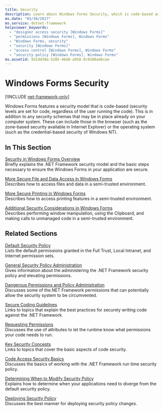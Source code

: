 ```yaml
---
title: Security
description: Learn about Windows Forms Security, which is code-based and specifies that security levels are set for code, regardless of the user running the code.
ms.date: "03/30/2017"
ms.service: dotnet-framework
helpviewer_keywords: 
  - "designer access security [Windows Forms]"
  - "permissions [Windows Forms], Windows Forms"
  - "Windows Forms, security"
  - "security [Windows Forms]"
  - "access control [Windows Forms], Windows Forms"
  - "security policy [Windows Forms], Windows Forms"
ms.assetid: 932d438a-5285-46d8-a958-8c93d0ad6cae
---
```

# Windows Forms Security

[!INCLUDE [net-framework-only](includes/net-framework-only.md)]

Windows Forms features a security model that is code-based (security levels are set for code, regardless of the user running the code). This is in addition to any security schemas that may be in place already on your computer system. These can include those in the browser (such as the zone-based security available in Internet Explorer) or the operating system (such as the credential-based security of Windows NT).  
  
## In This Section  

[Security in Windows Forms Overview](security-in-windows-forms-overview.md)  
Briefly explains the .NET Framework security model and the basic steps necessary to ensure the Windows Forms in your application are secure.  
  
[More Secure File and Data Access in Windows Forms](more-secure-file-and-data-access-in-windows-forms.md)  
Describes how to access files and data in a semi-trusted environment.  
  
[More Secure Printing in Windows Forms](more-secure-printing-in-windows-forms.md)  
Describes how to access printing features in a semi-trusted environment.  
  
[Additional Security Considerations in Windows Forms](additional-security-considerations-in-windows-forms.md)  
Describes performing window manipulation, using the Clipboard, and making calls to unmanaged code in a semi-trusted environment.  
  
## Related Sections  

[Default Security Policy](/previous-versions/dotnet/netframework-4.0/03kwzyfc(v=vs.100))  
Lists the default permissions granted in the Full Trust, Local Intranet, and Internet permission sets.  
  
[General Security Policy Administration](/previous-versions/dotnet/netframework-4.0/ed5htz45(v=vs.100))  
Gives information about the administering the .NET Framework security policy and elevating permissions.  
  
[Dangerous Permissions and Policy Administration](/dotnet/framework/misc/dangerous-permissions-and-policy-administration)  
Discusses some of the.NET Framework permissions that can potentially allow the security system to be circumvented.  
  
[Secure Coding Guidelines](/dotnet/standard/security/secure-coding-guidelines)  
Links to topics that explain the best practices for securely writing code against the .NET Framework.  
  
[Requesting Permissions](/previous-versions/dotnet/netframework-4.0/yd267cce(v=vs.100))  
Discusses the use of attributes to let the runtime know what permissions your code needs to run.  
  
[Key Security Concepts](/dotnet/standard/security/key-security-concepts)  
Links to topics that cover the basic aspects of code security.  
  
[Code Access Security Basics](/dotnet/framework/misc/code-access-security-basics)  
Discusses the basics of working with the .NET Framework run time security policy.  
  
[Determining When to Modify Security Policy](/previous-versions/dotnet/netframework-4.0/xky659fc(v=vs.100))  
Explains how to determine when your applications need to diverge from the default security policy.  
  
[Deploying Security Policy](/previous-versions/dotnet/netframework-4.0/13wcxx6y(v=vs.100))  
Discusses the best manner for deploying security policy changes.
